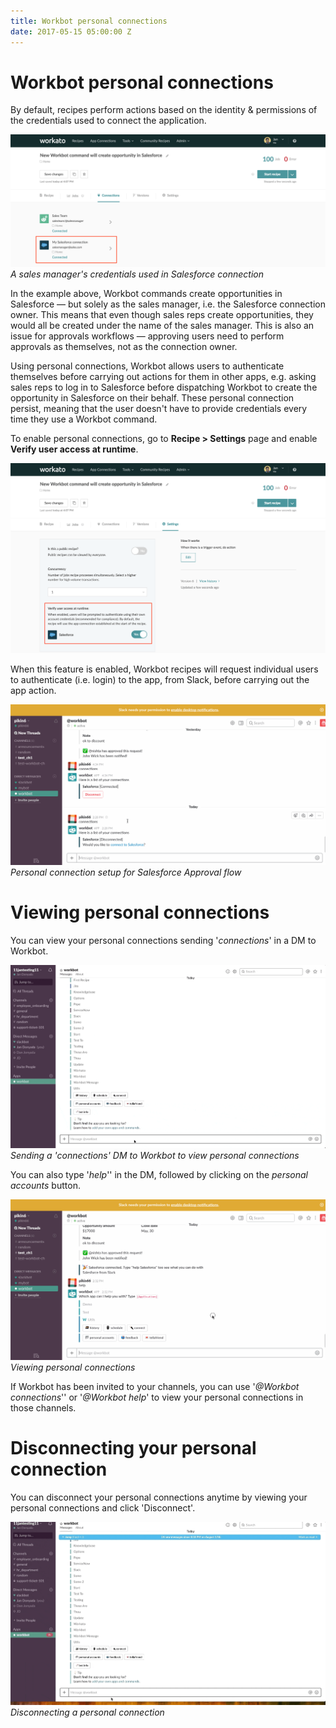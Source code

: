 ```yaml
---
title: Workbot personal connections
date: 2017-05-15 05:00:00 Z
---
```


# Workbot personal connections
By default, recipes perform actions based on the identity & permissions of the credentials used to connect the application.

![Connection credentials](/assets/images/workbot/workbot-latebinding/connection-credentials.png)
*A sales manager's credentials used in Salesforce connection*

In the example above, Workbot commands create opportunities in Salesforce &mdash; but solely as the sales manager, i.e. the Salesforce connection owner. This means that even though sales reps create opportunities, they would all be created under the name of the sales manager. This is also an issue for approvals workflows &mdash; approving users need to perform approvals as themselves, not as the connection owner.

Using personal connections, Workbot allows users to authenticate themselves before carrying out actions for them in other apps, e.g. asking sales reps to log in to Salesforce before dispatching Workbot to create the opportunity in Salesforce on their behalf. These personal connection persist, meaning that the user doesn't have to provide credentials every time they use a Workbot command.

To enable personal connections, go to **Recipe > Settings** page and enable **Verify user access at runtime**.

![recipe-setting](/assets/images/workbot/workbot-latebinding/recipe-settings.png)

When this feature is enabled, Workbot recipes will request individual users to authenticate (i.e. login) to the app, from Slack, before carrying out the app action.

![personal-connection-flow](/assets/images/workbot/workbot-latebinding/slack-flow.gif)
*Personal connection setup for Salesforce Approval flow*

# Viewing personal connections
You can view your personal connections sending '*connections*' in a DM to Workbot.

![Personal connections - DM 'connections'](/assets/images/workbot/workbot-latebinding/dm-connections.gif)
*Sending a 'connections' DM to Workbot to view personal connections*

You can also type '*help*'' in the DM, followed by clicking on the *personal accounts* button.

![personal-connection-control](/assets/images/workbot/workbot-latebinding/manage.gif)
*Viewing personal connections*

If Workbot has been invited to your channels, you can use '*@Workbot connections*'' or '*@Workbot help*' to view your personal connections in those channels.

# Disconnecting your personal connection
You can disconnect your personal connections anytime by viewing your personal connections and click 'Disconnect'.

![Disconnecting personal connections](/assets/images/workbot/workbot-latebinding/disconnect-personal-connections.gif)
*Disconnecting a personal connection*
